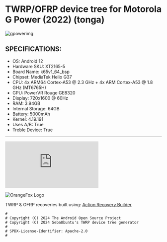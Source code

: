 # TWRP/OFRP device tree for Motorola G Power (2022) (tonga)

![gpowerimg](https://manual24.co.uk/images/phones/motorola_moto_g_power_2022.png)

## SPECIFICATIONS:

- OS: Android 12
- Hardware SKU: XT2165-5
- Board Name: k65v1_64_bsp
- Chipset: MediaTek Helio G37
- CPU: 4x ARM64 Cortex-A53 @ 2.3 GHz + 4x ARM Cortex-A53 @ 1.8 GHz (MT6765H)
- GPU: PowerVR Rouge GE8320
- Display: 720x1600 @ 60Hz
- RAM: 3.94GB
- Internal Storage: 64GB
- Battery: 5000mAh
- Kernel: 4.19.191
- Uses A/B: True
- Treble Device: True

---

![TeamWin Logo](https://xdaforums.com/proxy.php?image=http%3A%2F%2Fi.imgur.com%2FetLFwha.png&hash=ed22c53199f56ab0d68a72e710bd68b9)

![OrangeFox Logo](https://nsm09.casimages.com/img/2021/06/04//21060406530523566517449776.png)

TWRP & OFRP recoveries built using: [Action Recovery Builder](https://github.com/1ndevelopment/Action-Recovery-Builder)


```
#
# Copyright (C) 2024 The Android Open Source Project
# Copyright (C) 2024 SebaUbuntu's TWRP device tree generator
#
# SPDX-License-Identifier: Apache-2.0
#
```
